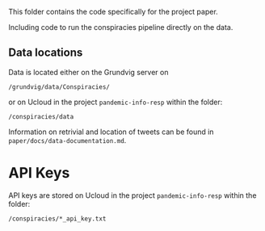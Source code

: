 This folder contains the code specifically for the project paper.

Including code to run the conspiracies pipeline directly on the data.

## Data locations
Data is located either on the Grundvig server on
```
/grundvig/data/Conspiracies/
```
or on Ucloud in the project `pandemic-info-resp` within the folder:
```
/conspiracies/data
```
Information on retrivial and location of tweets can be found in ``paper/docs/data-documentation.md``.

# API Keys
API keys are stored on Ucloud in the project `pandemic-info-resp` within the folder:
```
/conspiracies/*_api_key.txt
```
